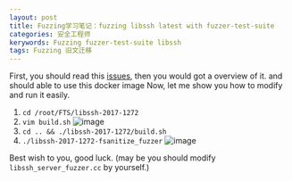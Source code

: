 ```yaml
---
layout: post
title: Fuzzing学习笔记：fuzzing libssh latest with fuzzer-test-suite
categories: 安全工程师
kerywords: Fuzzing fuzzer-test-suite libssh
tags: Fuzzing 旧文迁移
---
```


First, you should read this [issues](https://github.com/mylamour/blog/issues/63), then you would got a overview of it.  and should able to use this docker image
Now, let me show you how to modify and run it easily.

1. `cd /root/FTS/libssh-2017-1272`
2. `vim build.sh`
![image](https://img.iami.xyz/images/62205063-25751180-b3c1-11e9-8811-6597116f9582.png)
3. `cd .. && ./libssh-2017-1272/build.sh`
4. `./libssh-2017-1272-fsanitize_fuzzer`
![image](https://img.iami.xyz/images/62205143-5d7c5480-b3c1-11e9-882a-a5503bd6d580.png)

Best wish to you, good luck.  (may be you should modify `libssh_server_fuzzer.cc` by yourself.)
